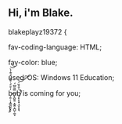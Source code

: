 ## Hi, i'm Blake. 
blakeplayz19372 {  

fav-coding-language: HTML;  

fav-color: blue;  

used-OS: Windows 11 Education;  

b̷̦͍͔̣̘̳̰̤̭̝͎̓̐̈́̍̑͒̈̑́͊̓̀͝͝o̴̢̪͍͍͙͚̯͔̪̺̩͚̝̿͂̃͆́̕b̸̧̛͙̝̖̟̘̬͙͙͉̔̄̊̏̀̕͝͝͝͠ is coming for you;  

}

